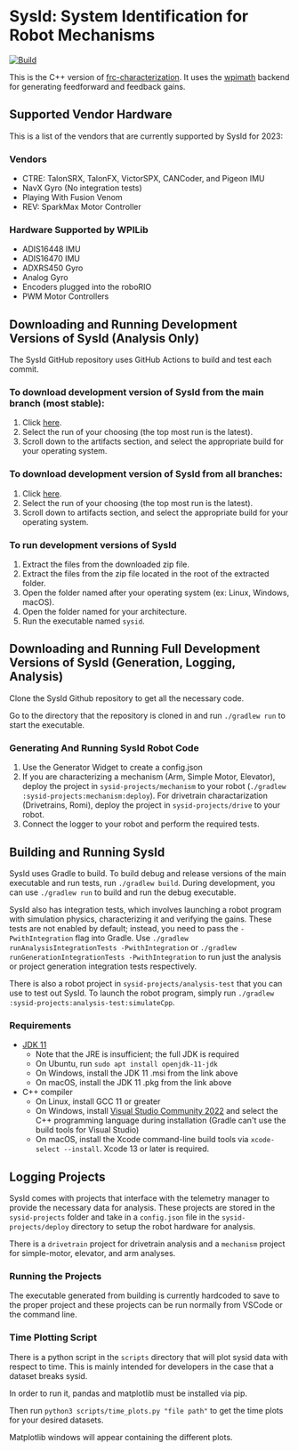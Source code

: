 # SysId: System Identification for Robot Mechanisms
[![Build](https://github.com/wpilibsuite/sysid/actions/workflows/build.yml/badge.svg)](https://github.com/wpilibsuite/sysid/actions/workflows/build.yml)

This is the C++ version of [frc-characterization](https://github.com/wpilibsuite/frc-characterization). It uses the [wpimath](https://github.com/wpilibsuite/allwpilib/tree/main/wpimath) backend for generating feedforward and feedback gains.

## Supported Vendor Hardware

This is a list of the vendors that are currently supported by SysId for 2023:

### Vendors

- CTRE: TalonSRX, TalonFX, VictorSPX, CANCoder, and Pigeon IMU
- NavX Gyro (No integration tests)
- Playing With Fusion Venom
- REV: SparkMax Motor Controller

### Hardware Supported by WPILib

- ADIS16448 IMU
- ADIS16470 IMU
- ADXRS450 Gyro
- Analog Gyro
- Encoders plugged into the roboRIO
- PWM Motor Controllers

## Downloading and Running Development Versions of SysId (Analysis Only)

The SysId GitHub repository uses GitHub Actions to build and test each commit.

### To download development version of SysId from the main branch (most stable):

1. Click [here](https://github.com/wpilibsuite/sysid/actions/workflows/build.yml?query=branch%3Amain).
2. Select the run of your choosing (the top most run is the latest).
3. Scroll down to the artifacts section, and select the appropriate build for your operating system.

### To download development version of SysId from all branches:

1. Click [here](https://github.com/wpilibsuite/sysid/actions/workflows/build.yml).
2. Select the run of your choosing (the top most run is the latest).
3. Scroll down to artifacts section, and select the appropriate build for your operating system.

### To run development versions of SysId

1. Extract the files from the downloaded zip file.
2. Extract the files from the zip file located in the root of the extracted folder.
3. Open the folder named after your operating system (ex: Linux, Windows, macOS).
4. Open the folder named for your architecture.
5. Run the executable named `sysid`.

## Downloading and Running Full Development Versions of SysId (Generation, Logging, Analysis)

Clone the SysId Github repository to get all the necessary code.

Go to the directory that the repository is cloned in and run `./gradlew run` to start the executable.

### Generating And Running SysId Robot Code

1. Use the Generator Widget to create a config.json
2. If you are characterizing a mechanism (Arm, Simple Motor, Elevator), deploy the project in `sysid-projects/mechanism` to your robot (`./gradlew :sysid-projects:mechanism:deploy`). For drivetrain charactarization (Drivetrains, Romi), deploy the project in `sysid-projects/drive` to your robot.
3. Connect the logger to your robot and perform the required tests.

## Building and Running SysId

SysId uses Gradle to build. To build debug and release versions of the main executable and run tests, run `./gradlew build`. During development, you can use `./gradlew run` to build and run the debug executable.

SysId also has integration tests, which involves launching a robot program with simulation physics, characterizing it and verifying the gains. These tests are not enabled by default; instead, you need to pass the `-PwithIntegration` flag into Gradle. Use `./gradlew runAnalysisIntegrationTests -PwithIntegration` or `./gradlew runGenerationIntegrationTests -PwithIntegration` to run just the analysis or project generation integration tests respectively.

There is also a robot project in `sysid-projects/analysis-test` that you can use to test out SysId. To launch the robot program, simply run `./gradlew :sysid-projects:analysis-test:simulateCpp`.

### Requirements

- [JDK 11](https://adoptium.net/temurin/releases/?version=11)
    - Note that the JRE is insufficient; the full JDK is required
    - On Ubuntu, run `sudo apt install openjdk-11-jdk`
    - On Windows, install the JDK 11 .msi from the link above
    - On macOS, install the JDK 11 .pkg from the link above
- C++ compiler
    - On Linux, install GCC 11 or greater
    - On Windows, install [Visual Studio Community 2022](https://visualstudio.microsoft.com/vs/community/) and select the C++ programming language during installation (Gradle can't use the build tools for Visual Studio)
    - On macOS, install the Xcode command-line build tools via `xcode-select --install`. Xcode 13 or later is required.

## Logging Projects

SysId comes with projects that interface with the telemetry manager to provide the necessary data for analysis. These projects are stored in the `sysid-projects` folder and take in a `config.json` file in the `sysid-projects/deploy` directory to setup the robot hardware for analysis.

There is a `drivetrain` project for drivetrain analysis and a `mechanism` project for simple-motor, elevator, and arm analyses.

### Running the Projects

The executable generated from building is currently hardcoded to save to the proper project and these projects can be run normally from VSCode or the command line.

### Time Plotting Script

There is a python script in the `scripts` directory that will plot sysid data with respect to time. This is mainly intended for developers in the case that a dataset breaks sysid.

In order to run it, pandas and matplotlib must be installed via pip.

Then run `python3 scripts/time_plots.py "file path"` to get the time plots for your desired datasets.

Matplotlib windows will appear containing the different plots.
